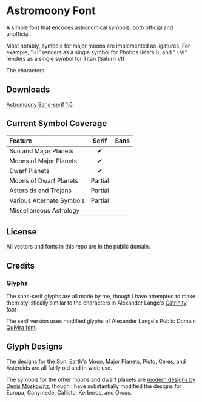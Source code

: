 # Astromoony Font

A simple font that encodes astronomical symbols, both official and unofficial.

Most notably, symbols for major moons are implemented as ligatures.
For example, "♂I" renders as a single symbol for Phobos (Mars I), 
and "♄VI" renders as a single symbol for Titan (Saturn VI)

The characters

## Downloads

[Astromoony Sans-serif 1.0](https://github.com/RobertWinslow/Astromoony-Font/blob/main/sans-serif/Astromoony%20Sans.ttf)


## Current Symbol Coverage

| Feature | Serif | Sans |
|:--------|:-:|:-:|
| Sun and Major Planets | ✔ | |
| Moons of Major Planets | ✔ | |
| Dwarf Planets | ✔ | |
| Moons of Dwarf Planets | Partial | |
| Asteroids and Trojans | Partial | |
| Various Alternate Symbols | Partial |
| Miscellaneous Astrology | |


## License

All vectors and fonts in this repo are in the public domain.


## Credits

### Glyphs

The sans-serif glyphs are all made by me, 
though I have attempted to make them stylistically similar to the characters in Alexander Lange's [Catrinity font](https://catrinity-font.de/index.html).


The serif version uses modified glyphs of Alexander Lange's Public Domain [Quivira font](http://quivira-font.com/).



## Glyph Designs

The designs for the Sun, Earth's Moon, Major Planets, Pluto, Ceres, and Asteroids are all fairly old and in wide use.

The symbols for the other moons and dwarf planets are [modern designs by Denis Moskowitz](https://suberic.net/~dmm/astro/),
though I have substantially modified the designs for Europa, Ganymede, Callisto, Kerberos, and Orcus.





